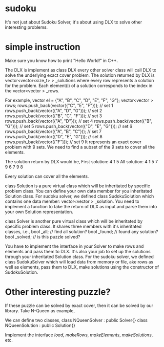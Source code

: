 sudoku
======

It's not just about Sudoku Solver, it's about using DLX to solve other interesting problems. 


simple instruction
==================

Make sure you know how to print "Hello World!" in C++.

The DLX is implement as class DLX every other solver class will call DLX to solve the underlying exact cover problem. The solution returned by DLX is vector<vector<size_t> > _solutions where every row represents a solution for the problem. Each element(i) of a solution corresponds to the index in the vector<vector<string> > _rows. 

For example,
   vector<string> el = {"A", "B", "C", "D", "E", "F", "G"};
   vector<vector<string> > rows;
   rows.push_back(vector<string>({"C", "E", "F"})); // set 1
   rows.push_back(vector<string>({"A", "D", "G"})); // set 2
   rows.push_back(vector<string>({"B", "C", "F"})); // set 3
   rows.push_back(vector<string>({"A", "D"}));      // set 4
   rows.push_back(vector<string>({"B", "G"}));      // set 5
   rows.push_back(vector<string>({"D", "E", "G"})); // set 6
   rows.push_back(vector<string>({"A", "B", "C"})); // set 7
   rows.push_back(vector<string>({"D", "E", "G"})); // set 8
   rows.push_back(vector<string>({"F"}));           // set 9
It represents an exact cover problem with 9 sets. We need to find a subset of the 9 sets to cover all the elements.

The solution return by DLX would be,
First solution: 
4 1 5 
All solution: 
4 1 5 
7 9 6 
7 9 8 

Every solution can cover all the elements.



class Solution is a pure virtual class which will be inheritated by specific problem class. You can define your own data member for you inheritated Solution class. For sudoku solver, we defined class SudokuSolution which contains one data member: vector<vector<int> > _solution. You need to implement a function to take the return of DLX as input and parse them into your own Solution representation. 

class Solver is another pure virtual class which will be inheritated by specific problem class. It shares three members with it's inheritated classes, i.e.,
    bool _all;    // find all solution?
    bool _found;  // found any solution?
    bool _solved; // is this puzzle solved?

You have to implement the interface in your Solver to make rows and elements and pass them to DLX. It's also your job to set up the solutions through your inheritated Solution class. For the sudoku solver, we defined class SudokuSolver which will load data from memory or file, ake rows as well as elements, pass them to DLX, make solutions using the constructor of SudokuSolution. 


Other interesting puzzle?
=========================
If these puzzle can be solved by exact cover, then it can be solved by our library. Take N-Queen as example,

We can define two classes, 
    class NQueenSolver : public Solver{}
    class NQueenSolution : public Solution{}
    
Implement the interface *load*, *makeRows*, *makeElements*, *makeSolutions*, etc.




